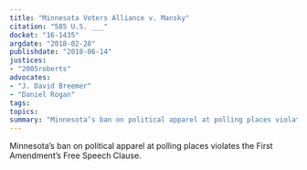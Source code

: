 ```yaml
---
title: "Minnesota Voters Alliance v. Mansky"
citation: "585 U.S. ___"
docket: "16-1435"
argdate: "2018-02-28"
publishdate: "2018-06-14"
justices:
- "2005roberts"
advocates:
- "J. David Breemer"
- "Daniel Rogan"
tags:
topics:
summary: "Minnesota’s ban on political apparel at polling places violates the First Amendment’s Free Speech Clause."
---
```

Minnesota’s ban on political apparel at polling places violates the First Amendment’s Free Speech Clause.

